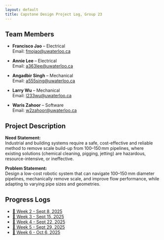 ```yaml
---
layout: default
title: Capstone Design Project Log, Group 23
---
```


## Team Members

- **Francisco Jao** – Electrical  
  Email: fmojao@uwaterloo.ca

- **Annie Lee** – Electrical  
  Email: a363lee@uwaterloo.ca

- **Angadbir Singh** – Mechanical  
  Email: a555sing@uwaterloo.ca

- **Larry Wu** – Mechanical  
  Email: l233wu@uwaterloo.ca

- **Waris Zahoor** – Software  
  Email: w2zahoor@uwaterloo.ca

## Project Description

**Need Statement:**  
Industrial and building systems require a safe, cost-effective and reliable method to remove scale build-up from 100–150 mm pipelines, where existing solutions (chemical cleaning, pigging, jetting) are hazardous, resource-intensive, or ineffective.

**Problem Statement:**  
Design a low-cost robotic system that can navigate 100–150 mm diameter pipelines, mechanically remove scale, and improve flow performance, while adapting to varying pipe sizes and geometries.

## Progress Logs

  - [📅 Week 2 - Sept 8, 2025](meetings/sept-9-2025.md)
  - [📅 Week 3 - Sept 15, 2025](meetings/sept-10-2025.md)
  - [📅 Week 4 - Sept 22, 2025](meetings/sept-22-2025.md)
  - [📅 Week 5 - Sept 29, 2025](meetings/sept-29-2025.md)
  - [📅 Week 6 - Oct 6, 2025](meetings/oct-6-2025.md)
